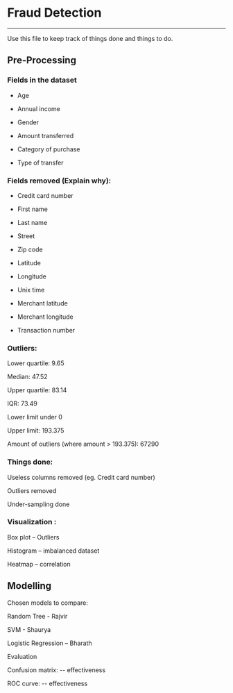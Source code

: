 # Fraud Detection
---

Use this file to keep track of things done and things to do.

## Pre-Processing 

### Fields in the dataset 

- Age 

- Annual income 

- Gender 

- Amount transferred

- Category of purchase 

- Type of transfer 

 

### Fields removed (Explain why): 

- Credit card number 

- First name 

- Last name 

- Street 

- Zip code 

- Latitude 

- Longitude 

- Unix time 

- Merchant latitude 

- Merchant longitude 

- Transaction number 

 

### Outliers: 

Lower quartile: 9.65 

Median: 47.52 

Upper quartile: 83.14 

IQR: 73.49 

Lower limit under 0 

Upper limit: 193.375 

Amount of outliers (where amount > 193.375): 67290 

 

### Things done: 

Useless columns removed (eg. Credit card number) 

Outliers removed 

Under-sampling done 


### Visualization :  

Box plot – Outliers  

Histogram – imbalanced dataset  

Heatmap – correlation  

 

## Modelling 

Chosen models to compare: 

Random Tree - Rajvir 

SVM - Shaurya 

Logistic Regression – Bharath

Evaluation  

Confusion matrix: -- effectiveness  

ROC curve: -- effectiveness
